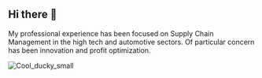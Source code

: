 ## Hi there 👋

My professional experience has been focused on Supply Chain Management in the high tech and automotive sectors. Of particular concern has been innovation and profit optimization.

![Cool_ducky_small](https://github.com/user-attachments/assets/b24c6666-7248-423f-9592-4c8b14b23896)


<!--
**mattslaven/mattslaven** is a ✨ _special_ ✨ repository because its `README.md` (this file) appears on your GitHub profile.

Here are some ideas to get you started:

- 🔭 I’m currently working on ...
- 🌱 I’m currently learning ...
- 👯 I’m looking to collaborate on ...
- 🤔 I’m looking for help with ...
- 💬 Ask me about ...
- 📫 How to reach me: ...
- 😄 Pronouns: ...
- ⚡ Fun fact: ...
-->
